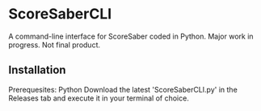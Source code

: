 # ScoreSaberCLI
A command-line interface for ScoreSaber coded in Python.
Major work in progress. Not final product.

## Installation
Prerequesites: Python
Download the latest 'ScoreSaberCLI.py' in the Releases tab and execute it in your terminal of choice.
